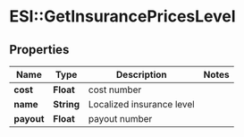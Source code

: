 # ESI::GetInsurancePricesLevel

## Properties
Name | Type | Description | Notes
------------ | ------------- | ------------- | -------------
**cost** | **Float** | cost number | 
**name** | **String** | Localized insurance level | 
**payout** | **Float** | payout number | 


